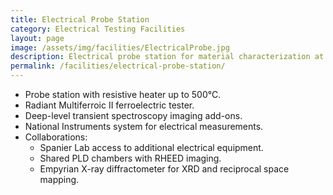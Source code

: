 ```yaml
---
title: Electrical Probe Station
category: Electrical Testing Facilities
layout: page
image: /assets/img/facilities/ElectricalProbe.jpg
description: Electrical probe station for material characterization at elevated temperatures.
permalink: /facilities/electrical-probe-station/
---
```


- Probe station with resistive heater up to 500°C.
- Radiant Multiferroic II ferroelectric tester.
- Deep-level transient spectroscopy imaging add-ons.
- National Instruments system for electrical measurements.
- Collaborations:
  - Spanier Lab access to additional electrical equipment.
  - Shared PLD chambers with RHEED imaging.
  - Empyrian X-ray diffractometer for XRD and reciprocal space mapping.
